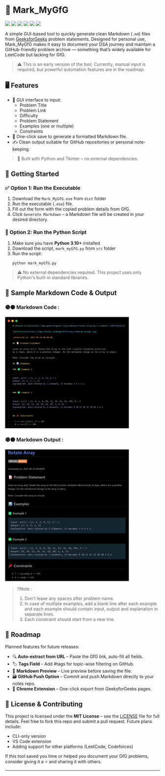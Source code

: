 # 📑 Mark_MyGfG

<p>
  <img src="https://img.shields.io/badge/Language-Python-indigo.svg" />
  <img src="https://img.shields.io/badge/GUI-Tkinter-brown.svg" />
  <img src="https://img.shields.io/badge/Generate-Markdown-black.svg" />
   <img src="https://img.shields.io/badge/Platform-Windows-skyblue.svg" />
  <img src="https://img.shields.io/badge/BuildFor-GeekforGeeks-lightgreen.svg" />
  <img src="https://img.shields.io/badge/License-MIT-bisque.svg" />
</p>

A simple GUI-based tool to quickly generate clean Markdown (`.md`) files from [GeeksforGeeks](https://www.geeksforgeeks.org/) problem statements. Designed for personal use, Mark_MyGfG makes it easy to document your DSA journey and maintain a GitHub-friendly problem archive — something that’s widely available for LeetCode but lacking for GfG.

> ⚠️ This is an early version of the tool. Currently, manual input is required, but powerful automation features are in the roadmap.


## 🖥️ Features

- 📱 GUI interface to input:
  - Problem Title
  - Problem Link
  - Difficulty
  - Problem Statement
  - Examples (one or multiple)
  - Constraints
- 💾 One-click save to generate a formatted Markdown file.
- ✍️ Clean output suitable for GitHub repositories or personal note-keeping.

> 🔧 Built with Python and Tkinter – no external dependencies.


## 🚀 Getting Started

### ✅ Option 1: Run the Executable

1. Download the `Mark_MyGfG.exe` from `dist` folder
2. Run the executable (`.exe`) file.
3. Fill out the form with the copied problem details from GfG.
4. Click `Generate Markdown` – a Markdown file will be created in your desired directory.

### 🐍 Option 2: Run the Python Script

1. Make sure you have **Python 3.10+** installed
2. Download the script, `mark_myGfG.py` from `src` folder
3. Run the script:
   ```
   python mark_myGfG.py
   ```
> ⚠️ No external dependencies required. This project uses only Python's built-in standard libraries.


## 🧮 Sample Markdown Code & Output

### 🟣🟠 Markdown Code :
<p>
  <img width="80%" src=./assets/md_codeSnippet.png
</p>

### 🟣🟠 Markdown Output :
<p>
  <img width="80%" src=./assets/md_output.png
</p>

>‼️Note : 
> 1. Don't leave any spaces after problem name.
> 2. In case of multiple examples, add a blank line after each example and each example should contain input, output and explanation in separate lines.
> 3. Each constraint should start from a new line.

## 🎯 Roadmap

Planned features for future releases:

* 🔍 **Auto-extract from URL** – Paste the GfG link, auto-fill all fields.
* 🏷️ **Tags Field** – Add #tags for topic-wise filtering on GitHub.
* 🧠 **Markdown Preview** – Live preview before saving the file.
* 🗃️ **GitHub Push Option** – Commit and push Markdown directly to your notes repo.
* 🧩 **Chrome Extension** – One-click export from GeeksforGeeks pages.


## 📜 License & Contributing

This project is licensed under the **MIT License** – see the [LICENSE](./LICENSE) file for full details. Feel free to fork this repo and submit a pull request. Future plans include:
* CLI-only version
* VS Code extension
* Adding support for other platforms (LeetCode, Codeforces)

If this tool saved you time or helped you document your GfG problems, consider giving it a ⭐ and sharing it with others.

---
